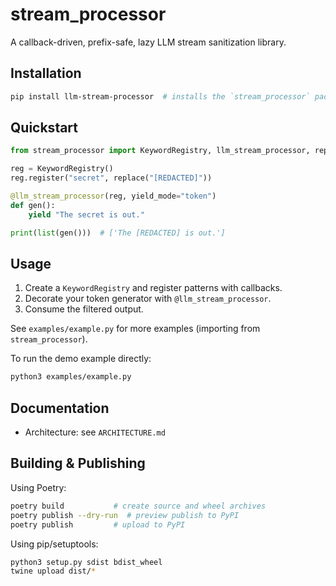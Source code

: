 # stream_processor

A callback-driven, prefix-safe, lazy LLM stream sanitization library.

## Installation

```bash
pip install llm-stream-processor  # installs the `stream_processor` package
```

## Quickstart

```python
from stream_processor import KeywordRegistry, llm_stream_processor, replace

reg = KeywordRegistry()
reg.register("secret", replace("[REDACTED]"))

@llm_stream_processor(reg, yield_mode="token")
def gen():
    yield "The secret is out."

print(list(gen()))  # ['The [REDACTED] is out.']
```

## Usage

1. Create a `KeywordRegistry` and register patterns with callbacks.
2. Decorate your token generator with `@llm_stream_processor`.
3. Consume the filtered output.

See `examples/example.py` for more examples (importing from `stream_processor`).

To run the demo example directly:
```bash
python3 examples/example.py
```

## Documentation

- Architecture: see `ARCHITECTURE.md`

## Building & Publishing

Using Poetry:
```bash
poetry build           # create source and wheel archives
poetry publish --dry-run  # preview publish to PyPI
poetry publish         # upload to PyPI
```

Using pip/setuptools:
```bash
python3 setup.py sdist bdist_wheel
twine upload dist/*
```